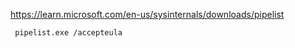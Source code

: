 https://learn.microsoft.com/en-us/sysinternals/downloads/pipelist


```cmd-session
 pipelist.exe /accepteula
```
